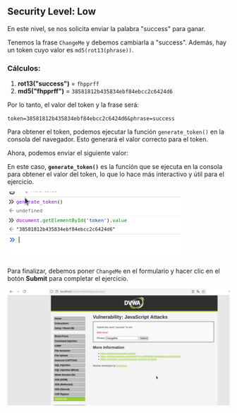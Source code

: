 ## Security Level: Low

En este nivel, se nos solicita enviar la palabra "success" para ganar.

Tenemos la frase `ChangeMe` y debemos cambiarla a "success". Además, hay un token cuyo valor es `md5(rot13(phrase))`.

### Cálculos:

1. **rot13("success")** = `fhpprff`
2. **md5("fhpprff")** = `38581812b435834ebf84ebcc2c6424d6`

Por lo tanto, el valor del token y la frase será:

```plaintext
token=38581812b435834ebf84ebcc2c6424d6&phrase=success
```

Para obtener el token, podemos ejecutar la función `generate_token()` en la consola del navegador. Esto generará el valor correcto para el token.

Ahora, podemos enviar el siguiente valor:

En este caso, **`generate_token()`** es la función que se ejecuta en la consola para obtener el valor del token, lo que lo hace más interactivo y útil para el ejercicio.

![generacionToken](assets/images/generateTokenJS.png)

Para finalizar, debemos poner `ChangeMe` en el formulario y hacer clic en el botón **Submit** para completar el ejercicio.

![lowResuelto](assets/images/jsLow.png)


